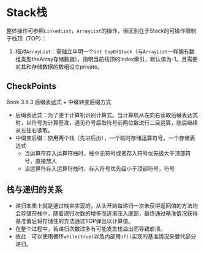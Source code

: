 # Stack栈

整体操作可参照`LinkedList`，`ArrayList`的操作，但区别在于Stack的可操作限制于栈顶（TOP）：
1. 相对`ArrayList`：需独立申明一个`int topOfStack`（与`ArrayList`一样拥有数组类型theArray存储数据），指明当前栈顶的index索引，默认值为-1。且需要对其和存储数据的数组设立private。

## CheckPoints
Book 3.6.3 后缀表达式 + 中缀转变后缀方式
- 后缀表达式：为了便于计算机识别计算式。当计算机从左向右读取后缀表达式时，以符号为计算基准，遇见符号后取符号前两位数进行二目运算，随后继续从左往右读取。
- 中缀变后缀：使用两个栈（先进后出），一个临时存储运算符号，一个存储表达式
	- 当运算符存入运算符栈时，栈中无符号或者存入符号优先级大于顶部符号，直接放入
	- 当运算符存入运算符栈时，存入符号优先级小于顶部符号，符号

## 栈与递归的关系
- 递归本质上就是通过栈来实现的，从头开始每递归一次未获得返回值的方法均会存储在栈中，随着递归次数的增多而逐渐压入底部，最终通过基准情况获得基准值后将存储住的方法通过TOP弹出以计算值。
- 在整个过程中，若递归次数过多有可能发生栈溢出而导致崩溃。
- 故此：可以使用循环`while(true)`以及内部用`if()`实现的基准情况来替代部分递归。